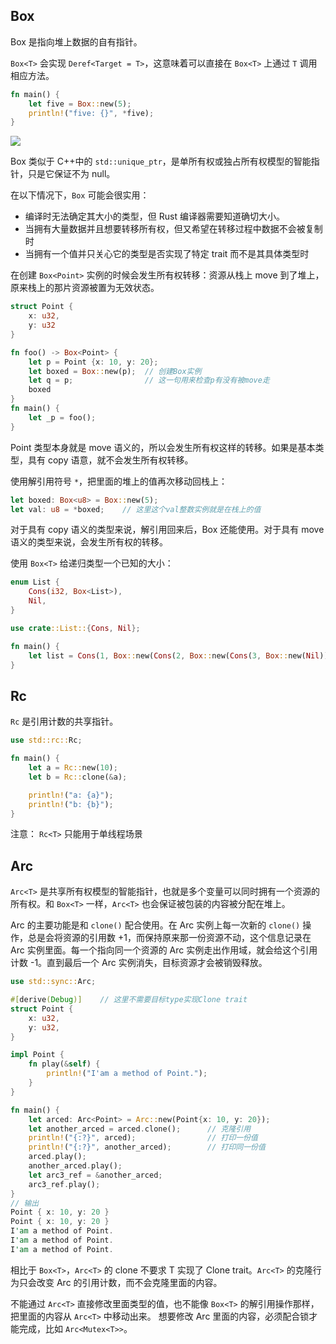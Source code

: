 ## Box
Box 是指向堆上数据的自有指针。

`Box<T>` 会实现 `Deref<Target = T>`，这意味着可以直接在 `Box<T>` 上通过 `T` 调用相应方法。


```rust
fn main() {
    let five = Box::new(5);
    println!("five: {}", *five);
}
```

![](../images/google.github.io_comprehensive-rust_zh-CN_smart-pointers_box.html.png)

Box 类似于 C++中的 `std::unique_ptr`，是单所有权或独占所有权模型的智能指针，只是它保证不为 null。

在以下情况下，`Box` 可能会很实用：
- 编译时无法确定其大小的类型，但 Rust 编译器需要知道确切大小。
- 当拥有大量数据并且想要转移所有权，但又希望在转移过程中数据不会被复制时
- 当拥有一个值并只关心它的类型是否实现了特定 trait 而不是其具体类型时

在创建 `Box<Point>` 实例的时候会发生所有权转移：资源从栈上 move 到了堆上，原来栈上的那片资源被置为无效状态。

```rust
struct Point {
    x: u32,
    y: u32
}

fn foo() -> Box<Point> {
    let p = Point {x: 10, y: 20};    
    let boxed = Box::new(p);  // 创建Box实例
    let q = p;                // 这一句用来检查p有没有被move走
    boxed
}
fn main() {
    let _p = foo();
}
```
Point 类型本身就是 move 语义的，所以会发生所有权这样的转移。如果是基本类型，具有 copy 语意，就不会发生所有权转移。

使用解引用符号 `*`，把里面的堆上的值再次移动回栈上：
```rust
let boxed: Box<u8> = Box::new(5);
let val: u8 = *boxed;    // 这里这个val整数实例就是在栈上的值
```
对于具有 copy 语义的类型来说，解引用回来后，Box 还能使用。对于具有 move 语义的类型来说，会发生所有权的转移。

使用 `Box<T>` 给递归类型一个已知的大小：

```rust
enum List {
    Cons(i32, Box<List>),
    Nil,
}

use crate::List::{Cons, Nil};

fn main() {
    let list = Cons(1, Box::new(Cons(2, Box::new(Cons(3, Box::new(Nil))))));
}
```
## Rc
`Rc` 是引用计数的共享指针。

```rust
use std::rc::Rc;

fn main() {
    let a = Rc::new(10);
    let b = Rc::clone(&a);

    println!("a: {a}");
    println!("b: {b}");
}
```
注意： `Rc<T>` 只能用于单线程场景
## Arc
 `Arc<T>` 是共享所有权模型的智能指针，也就是多个变量可以同时拥有一个资源的所有权。和 `Box<T>` 一样，`Arc<T>` 也会保证被包装的内容被分配在堆上。
 
 Arc 的主要功能是和 `clone()` 配合使用。在 Arc 实例上每一次新的 `clone()` 操作，总是会将资源的引用数 +1，而保持原来那一份资源不动，这个信息记录在 Arc 实例里面。每一个指向同一个资源的 Arc 实例走出作用域，就会给这个引用计数 -1。直到最后一个 Arc 实例消失，目标资源才会被销毁释放。
```rust
use std::sync::Arc;

#[derive(Debug)]    // 这里不需要目标type实现Clone trait
struct Point {
    x: u32,
    y: u32,
}

impl Point {
    fn play(&self) {
        println!("I'am a method of Point.");
    }
}

fn main() {
    let arced: Arc<Point> = Arc::new(Point{x: 10, y: 20});
    let another_arced = arced.clone();      // 克隆引用
    println!("{:?}", arced);                // 打印一份值
    println!("{:?}", another_arced);        // 打印同一份值
    arced.play();
    another_arced.play();
    let arc3_ref = &another_arced;
    arc3_ref.play();
}
// 输出
Point { x: 10, y: 20 }
Point { x: 10, y: 20 }
I'am a method of Point.
I'am a method of Point.
I'am a method of Point.
```
相比于 `Box<T>`，`Arc<T>` 的 clone 不要求 T 实现了 Clone trait。`Arc<T>` 的克隆行为只会改变 Arc 的引用计数，而不会克隆里面的内容。

不能通过 `Arc<T>` 直接修改里面类型的值，也不能像 `Box<T>` 的解引用操作那样，把里面的内容从 `Arc<T>` 中移动出来。
想要修改 Arc 里面的内容，必须配合锁才能完成，比如 `Arc<Mutex<T>>`。